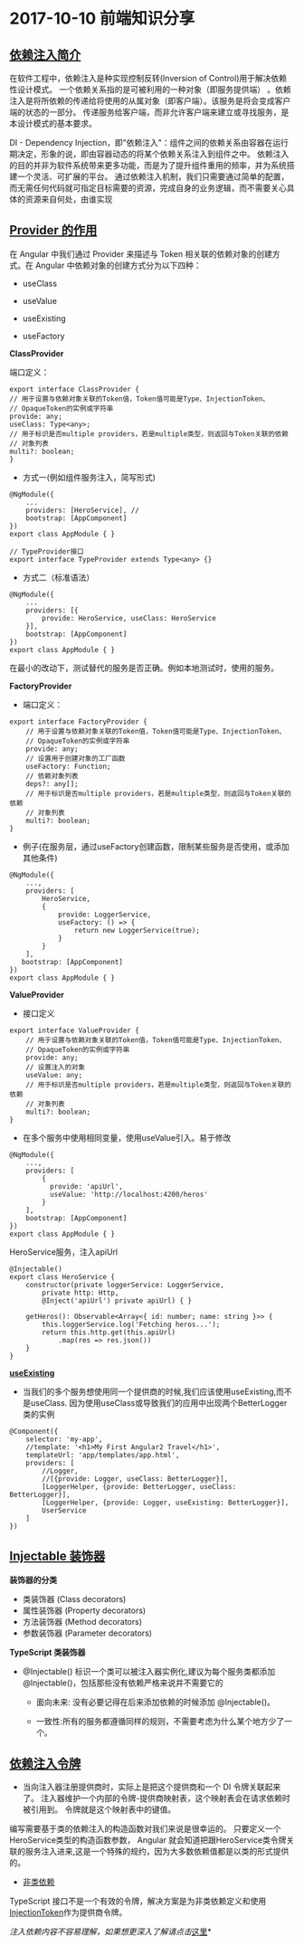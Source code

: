 # 2017-10-10 前端知识分享

## [依赖注入简介](https://segmentfault.com/a/1190000009612113)

<p>  在软件工程中，依赖注入是种实现控制反转(Inversion of Control)用于解决依赖性设计模式。
一个依赖关系指的是可被利用的一种对象（即服务提供端） 。依赖注入是将所依赖的传递给将使用的从属对象（即客户端）。该服务是将会变成客户端的状态的一部分。
传递服务给客户端，而非允许客户端来建立或寻找服务，是本设计模式的基本要求。 </p>

<p>  DI - Dependency Injection，即"依赖注入"：组件之间的依赖关系由容器在运行期决定，形象的说，即由容器动态的将某个依赖关系注入到组件之中。
依赖注入的目的并非为软件系统带来更多功能，而是为了提升组件重用的频率，并为系统搭建一个灵活、可扩展的平台。
通过依赖注入机制，我们只需要通过简单的配置，而无需任何代码就可指定目标需要的资源，完成自身的业务逻辑，而不需要关心具体的资源来自何处，由谁实现
</p>

## [Provider 的作用](https://segmentfault.com/a/1190000009632566)

在 Angular 中我们通过 Provider 来描述与 Token 相关联的依赖对象的创建方式。在 Angular 中依赖对象的创建方式分为以下四种：

 - useClass

 - useValue

 - useExisting

 - useFactory

 **ClassProvider**

端口定义：

```
export interface ClassProvider {
// 用于设置与依赖对象关联的Token值，Token值可能是Type、InjectionToken、
// OpaqueToken的实例或字符串
provide: any;
useClass: Type<any>;
// 用于标识是否multiple providers，若是multiple类型，则返回与Token关联的依赖
// 对象列表
multi?: boolean;
}
```

- 方式一(例如组件服务注入，简写形式)

```
@NgModule({
    ...
    providers: [HeroService], //
    bootstrap: [AppComponent]
})
export class AppModule { }

// TypeProvider接口
export interface TypeProvider extends Type<any> {}
```

-  方式二（标准语法）

```
@NgModule({
    ...
    providers: [{
        provide: HeroService, useClass: HeroService
    }],
    bootstrap: [AppComponent]
})
export class AppModule { }
```

在最小的改动下，测试替代的服务是否正确。例如本地测试时，使用的服务。

 **FactoryProvider**  

- 端口定义：

```
export interface FactoryProvider {
    // 用于设置与依赖对象关联的Token值，Token值可能是Type、InjectionToken、
    // OpaqueToken的实例或字符串
    provide: any;
    // 设置用于创建对象的工厂函数
    useFactory: Function;
    // 依赖对象列表
    deps?: any[];
    // 用于标识是否multiple providers，若是multiple类型，则返回与Token关联的依赖
    // 对象列表
    multi?: boolean;
}
```

-  例子(在服务层，通过useFactory创建函数，限制某些服务是否使用，或添加其他条件)

```
@NgModule({
    ...,
    providers: [
        HeroService,
        {
            provide: LoggerService,
            useFactory: () => {
                return new LoggerService(true);
            }
        }
    ],
   bootstrap: [AppComponent]
})
export class AppModule { }
```

 **ValueProvider**  

- 接口定义

```
export interface ValueProvider {
    // 用于设置与依赖对象关联的Token值，Token值可能是Type、InjectionToken、
    // OpaqueToken的实例或字符串
    provide: any;
    // 设置注入的对象
    useValue: any;
    // 用于标识是否multiple providers，若是multiple类型，则返回与Token关联的依赖
    // 对象列表
    multi?: boolean;
}
```

- 在多个服务中使用相同变量，使用useValue引入。易于修改

```
@NgModule({
    ...,
    providers: [
        {
          provide: 'apiUrl',
          useValue: 'http://localhost:4200/heros'
        }
    ],
    bootstrap: [AppComponent]
})
export class AppModule { }

```

HeroService服务，注入apiUrl

```
@Injectable()
export class HeroService {
    constructor(private loggerService: LoggerService,
        private http: Http,
        @Inject('apiUrl') private apiUrl) { }

    getHeros(): Observable<Array<{ id: number; name: string }>> {
        this.loggerService.log('Fetching heros...');
        return this.http.get(this.apiUrl)
            .map(res => res.json())
    }
}
```

 **[useExisting](https://segmentfault.com/a/1190000006672079)**  

- 当我们的多个服务想使用同一个提供商的时候,我们应该使用useExisting,而不是useClass.
因为使用useClass或导致我们的应用中出现两个BetterLogger类的实例

```
@Component({
    selector: 'my-app',
    //template: '<h1>My First Angular2 Travel</h1>',
    templateUrl: 'app/templates/app.html',
    providers: [
        //Logger,
        //[{provide: Logger, useClass: BetterLogger}],
        [LoggerHelper, {provide: BetterLogger, useClass: BetterLogger}],
        [LoggerHelper, {provide: Logger, useExisting: BetterLogger}],
        UserService
    ]
})
```

## [Injectable 装饰器](https://angular.cn/guide/dependency-injection#为什么要用-injectable)  

 **装饰器的分类**

 * 类装饰器 (Class decorators)
 * 属性装饰器 (Property decorators)
 * 方法装饰器 (Method decorators)
 * 参数装饰器 (Parameter decorators)

 **TypeScript 类装饰器**

  * @Injectable() 标识一个类可以被注入器实例化,建议为每个服务类都添加@Injectable()，包括那些没有依赖严格来说并不需要它的

    - 面向未来: 没有必要记得在后来添加依赖的时候添加 @Injectable()。

    - 一致性:所有的服务都遵循同样的规则，不需要考虑为什么某个地方少了一个。

## [依赖注入令牌](https://angular.cn/guide/dependency-injection#依赖注入令牌)

 * <p>  当向注入器注册提供商时，实际上是把这个提供商和一个 DI 令牌关联起来了。 注入器维护一个内部的令牌-提供商映射表，这个映射表会在请求依赖时被引用到。 令牌就是这个映射表中的键值。

编写需要基于类的依赖注入的构造函数对我们来说是很幸运的。 只要定义一个HeroService类型的构造函数参数， Angular 就会知道把跟HeroService类令牌关联的服务注入进来,这是一个特殊的规约，因为大多数依赖值都是以类的形式提供的。</p>    

 * [非类依赖](https://angular.cn/guide/dependency-injection#非类依赖)

TypeScript 接口不是一个有效的令牌，解决方案是为非类依赖定义和使用 [InjectionToken](https://angular.cn/guide/dependency-injection#injectiontoken-值)作为提供商令牌。

  *注入依赖内容不容易理解，如果想更深入了解请点击*[这里](https://angular.cn/guide/dependency-injection)*
